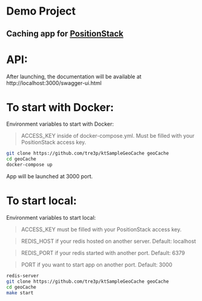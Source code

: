 # Demo Project

## Caching app for [PositionStack](https://positionstack.com/)

# API:

After launching, the documentation will be available at http://localhost:3000/swagger-ui.html

# To start with Docker:

Environment variables to start with Docker:
> ACCESS_KEY inside of docker-compose.yml. Must be filled with your PositionStack access key.

```sh
git clone https://github.com/tre3p/ktSampleGeoCache geoCache
cd geoCache
docker-compose up
```

App will be launched at 3000 port.

# To start local:

Environment variables to start local:
> ACCESS_KEY must be filled with your PositionStack access key.

> REDIS_HOST if your redis hosted on another server. Default: localhost

> REDIS_PORT if your redis started with another port. Default: 6379

> PORT if you want to start app on another port. Default: 3000

```sh
redis-server
git clone https://github.com/tre3p/ktSampleGeoCache geoCache
cd geoCache
make start
```
